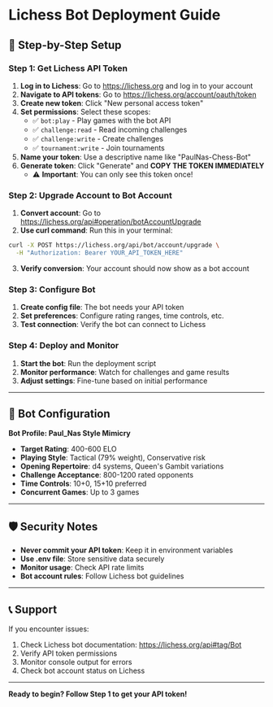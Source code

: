 # Lichess Bot Deployment Guide

## 🚀 Step-by-Step Setup

### Step 1: Get Lichess API Token

1. **Log in to Lichess**: Go to https://lichess.org and log in to your account
2. **Navigate to API tokens**: Go to https://lichess.org/account/oauth/token
3. **Create new token**: Click "New personal access token"
4. **Set permissions**: Select these scopes:
   - ✅ `bot:play` - Play games with the bot API
   - ✅ `challenge:read` - Read incoming challenges
   - ✅ `challenge:write` - Create challenges
   - ✅ `tournament:write` - Join tournaments
5. **Name your token**: Use a descriptive name like "PaulNas-Chess-Bot"
6. **Generate token**: Click "Generate" and **COPY THE TOKEN IMMEDIATELY**
   - ⚠️ **Important**: You can only see this token once!

### Step 2: Upgrade Account to Bot Account

1. **Convert account**: Go to https://lichess.org/api#operation/botAccountUpgrade
2. **Use curl command**: Run this in your terminal:
```bash
curl -X POST https://lichess.org/api/bot/account/upgrade \
  -H "Authorization: Bearer YOUR_API_TOKEN_HERE"
```
3. **Verify conversion**: Your account should now show as a bot account

### Step 3: Configure Bot

1. **Create config file**: The bot needs your API token
2. **Set preferences**: Configure rating ranges, time controls, etc.
3. **Test connection**: Verify the bot can connect to Lichess

### Step 4: Deploy and Monitor

1. **Start the bot**: Run the deployment script
2. **Monitor performance**: Watch for challenges and game results
3. **Adjust settings**: Fine-tune based on initial performance

---

## 🤖 Bot Configuration

**Bot Profile: Paul_Nas Style Mimicry**
- **Target Rating**: 400-600 ELO
- **Playing Style**: Tactical (79% weight), Conservative risk
- **Opening Repertoire**: d4 systems, Queen's Gambit variations
- **Challenge Acceptance**: 800-1200 rated opponents
- **Time Controls**: 10+0, 15+10 preferred
- **Concurrent Games**: Up to 3 games

---

## 🛡️ Security Notes

- **Never commit your API token**: Keep it in environment variables
- **Use .env file**: Store sensitive data securely
- **Monitor usage**: Check API rate limits
- **Bot account rules**: Follow Lichess bot guidelines

---

## 📞 Support

If you encounter issues:
1. Check Lichess bot documentation: https://lichess.org/api#tag/Bot
2. Verify API token permissions
3. Monitor console output for errors
4. Check bot account status on Lichess

---

**Ready to begin? Follow Step 1 to get your API token!**